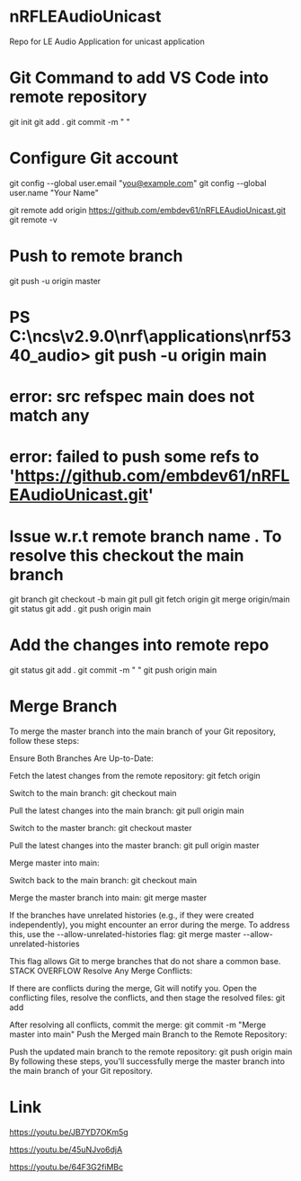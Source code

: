# nRFLEAudioUnicast
Repo for LE Audio Application for unicast application

# Git Command to add VS Code into remote repository 
git init
git add .
git commit -m " "

# Configure Git account
git config --global user.email "you@example.com" 
git config --global user.name "Your Name"

git remote add origin https://github.com/embdev61/nRFLEAudioUnicast.git
git remote -v
# Push to remote branch 
git push -u origin master

# PS C:\ncs\v2.9.0\nrf\applications\nrf5340_audio> git push -u origin main       
# error: src refspec main does not match any
# error: failed to push some refs to 'https://github.com/embdev61/nRFLEAudioUnicast.git'

# Issue w.r.t remote branch name . To resolve this checkout the main branch
git branch
git checkout -b main
git pull
git fetch origin
git merge origin/main
git status
git add .
git push origin main

# Add the changes into remote repo
git status
git add .
git commit -m " "
git push origin main

# Merge Branch
To merge the master branch into the main branch of your Git repository, follow these steps:

Ensure Both Branches Are Up-to-Date:

Fetch the latest changes from the remote repository:
git fetch origin

Switch to the main branch:
git checkout main

Pull the latest changes into the main branch:
git pull origin main

Switch to the master branch:
git checkout master

Pull the latest changes into the master branch:
git pull origin master

Merge master into main:

Switch back to the main branch:
git checkout main

Merge the master branch into main:
git merge master

If the branches have unrelated histories (e.g., if they were created independently), you might encounter an error during the merge. To address this, use the --allow-unrelated-histories flag:
git merge master --allow-unrelated-histories

This flag allows Git to merge branches that do not share a common base. 
STACK OVERFLOW
Resolve Any Merge Conflicts:

If there are conflicts during the merge, Git will notify you. Open the conflicting files, resolve the conflicts, and then stage the resolved files:
git add <file>

After resolving all conflicts, commit the merge:
git commit -m "Merge master into main"
Push the Merged main Branch to the Remote Repository:

Push the updated main branch to the remote repository:
git push origin main
By following these steps, you'll successfully merge the master branch into the main branch of your Git repository.

# Link
https://youtu.be/JB7YD7OKm5g

https://youtu.be/45uNJvo6djA

https://youtu.be/64F3G2fiMBc


